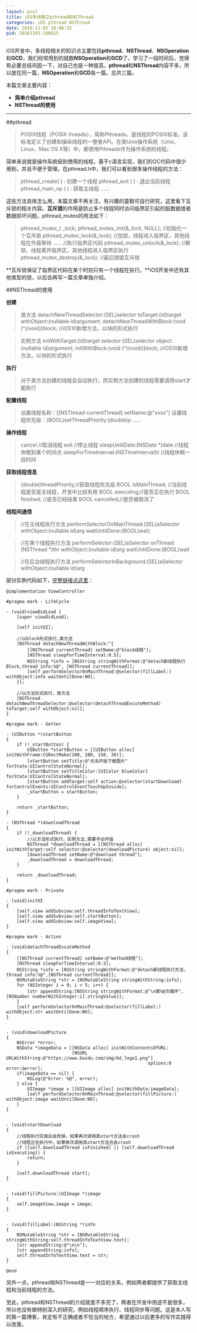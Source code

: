 ```yaml
---
layout: post
title: iOS多线程之pthread和NSThread
categories: iOS pthread NSThread 
date: 2016-11-03 18:08:15
pid: 20161103-180815
---
```


iOS开发中，多线程相关的知识点主要包括**pthread**、**NSThread**、**NSOperation**和**GCD**，我们经常用到的就数**NSOperation**和**GCD**了。学习了一段时间后，觉得有必要总结巩固一下，对自己也是一种提高。**pthread**和**NSThread**内容不多，所以放在同一篇，**NSOperation**和**GCD**各一篇，总共三篇。

本篇文章主要内容：

- **简单介绍pthread**
- **NSThread的使用**

-------------------

##pthread

> POSIX线程（POSIX threads），简称Pthreads，是线程的POSIX标准。该标准定义了创建和操纵线程的一整套API。在类Unix操作系统（Unix、Linux、Mac OS X等）中，都使用Pthreads作为操作系统的线程。


简单来说就是操作系统级别使用的线程，基于c语言实现，我们的OC代码中很少用到，并且不便于管理。在pthread.h中，我们可以看到很多操作线程的方法：

>pthread_create( ) : 创建一个线程
  pthread_exit ( )   :  退出当前线程
  pthread_main_np ( ) : 获取主线程
  ......

这些方法具体怎么用，本篇文章不再关注，有兴趣的童鞋可自行研究，这里看下互斥锁的相关内容。**互斥锁**的作用是防止多个线程同时访问临界区引起的脏数据或者数据损坏问题。pthread_mutex的用法如下：

> pthread_mutex_t   _lock;
   pthread_mutex_init(&_lock, NULL);  //初始化一个互斥锁
pthread_mutex_lock(&_lock); //加锁，线程进入临界区，其他线程在外面等待
......   //执行临界区代码
pthread_mutex_unlock(&_lock); //解锁，线程离开临界区，其他线程进入临界区执行
pthread_mutex_destroy(&_lock); //最后销毁互斥锁


**互斥锁保证了临界区代码在某个时刻只有一个线程在执行。**iOS开发中还有其他类型的锁，以后会再写一篇文章单独介绍。

##NSThread的使用

**创建**


> 类方法
   detachNewThreadSelector:(SEL)selector toTarget:(id)target withObject:(nullable id)argument;
  detachNewThreadWithBlock:(void (^)(void))block; //iOS10新增方法，以块的形式执行
  
  >实例方法
  initWithTarget:(id)target selector:(SEL)selector object:(nullable id)argument;
 initWithBlock:(void (^)(void))block; //iOS10新增方法，以块的形式执行

**执行**

>对于类方法创建的线程会自动执行，而实例方法创建的线程需要调用start才能执行

**配置线程**

>设置线程名称：[[NSThread currentThread] setName:@"xxxx"]
设置线程优先级：(BOOL)setThreadPriority:(double)p
......

**操作线程**
>cancel //取消线程
  exit  //停止线程
  sleepUntilDate:(NSDate *)date //线程休眠到某个时间点
  sleepForTimeInterval:(NSTimeInterval)ti //线程休眠一段时间

**获取线程信息**
> (double)threadPriority;//获取线程优先级
   BOOL isMainThread; //当前线程是否是主线程，开发中比较有用
   BOOL executing;//是否正在执行
   BOOL finished; //是否已经结束
   BOOL cancelled;//是否被取消了

**线程间通信**

>//在主线程执行方法
performSelectorOnMainThread:(SEL)aSelector withObject:(nullable id)arg waitUntilDone:(BOOL)wait;

>//在某个线程执行方法
 performSelector:(SEL)aSelector onThread:(NSThread *)thr withObject:(nullable id)arg waitUntilDone:(BOOL)wait
 
 >//在后台线程执行方法
 performSelectorInBackground:(SEL)aSelector withObject:(nullable id)arg

部分实例代码如下，[完整链接点这里](https://github.com/neebel/NBLNSThreadDemo)：


```
@implementation ViewController

#pragma mark - LifeCycle

- (void)viewDidLoad {
    [super viewDidLoad];
    
    [self initUI];
    
    //以block形式执行,类方法
    [NSThread detachNewThreadWithBlock:^{
        [[NSThread currentThread] setName:@"block线程"];
        [NSThread sleepForTimeInterval:0.5];
        NSString *info = [NSString stringWithFormat:@"detach新线程执行Block,thread info:%@", [NSThread currentThread]];
        [self performSelectorOnMainThread:@selector(fillLabel:) withObject:info waitUntilDone:NO];
    }];
    
    //以方法形式执行，类方法
    [NSThread detachNewThreadSelector:@selector(detachThreadExcuteMethod) toTarget:self withObject:nil];
}

#pragma mark - Getter

- (UIButton *)startButton
{
    if (!_startButton) {
        UIButton *startButton = [[UIButton alloc] initWithFrame:CGRectMake(100, 280, 150, 30)];
        [startButton setTitle:@"点击开始下载图片" forState:UIControlStateNormal];
        [startButton setTitleColor:[UIColor blueColor] forState:UIControlStateNormal];
        [startButton addTarget:self action:@selector(startDownload) forControlEvents:UIControlEventTouchUpInside];
        _startButton = startButton;
    }

    return _startButton;
}

- (NSThread *)downloadThread
{
    if (!_downloadThread) {
        //以方法形式执行，实例方法,需要手动开始
        NSThread *downloadThread = [[NSThread alloc] initWithTarget:self selector:@selector(downloadPicture) object:nil];
        [downloadThread setName:@"download thread"];
        _downloadThread = downloadThread;
    }
    
    return _downloadThread;
}

#pragma mark - Private

- (void)initUI
{
    [self.view addSubview:self.threadInfoTextView];
    [self.view addSubview:self.startButton];
    [self.view addSubview:self.imageView];
}

#pragma mark - Action

- (void)detachThreadExcuteMethod
{
    [[NSThread currentThread] setName:@"method线程"];
    [NSThread sleepForTimeInterval:0.5];
    NSString *info = [NSString stringWithFormat:@"detach新线程执行方法，thread info:%@",[NSThread currentThread]];
    NSMutableString *str = [NSMutableString stringWithString:info];
    for (NSInteger i = 0; i < 5; i++) {
        [str appendString:[NSString stringWithFormat:@"\n第%@次循环", [NSNumber numberWithInteger:i].stringValue]];
    }
    [self performSelectorOnMainThread:@selector(fillLabel:) withObject:str waitUntilDone:NO];
}


- (void)downloadPicture
{
    NSError *error;
    NSData *imageData = [[NSData alloc] initWithContentsOfURL:
                         [NSURL URLWithString:@"https://www.baidu.com/img/bd_logo1.png"]
                                                      options:0 error:&error];
    if(imageData == nil) {
        NSLog(@"Error: %@", error);
    } else {
        UIImage *image = [[UIImage alloc] initWithData:imageData];
        [self performSelectorOnMainThread:@selector(fillPicture:) withObject:image waitUntilDone:NO];
    }
}


- (void)startDownload
{
    //线程执行完成后会死掉，如果再次调用其start方法会crash
    //线程正在执行中，如果再次调用其start方法也会crash
    if ([self.downloadThread isFinished] || [self.downloadThread isExecuting]) {
        return;
    }
    
    [self.downloadThread start];
}


- (void)fillPicture:(UIImage *)image
{
    self.imageView.image = image;
}


- (void)fillLabel:(NSString *)info
{
    NSMutableString *str = [NSMutableString stringWithString:self.threadInfoTextView.text];
    [str appendString:@"\n\n"];
    [str appendString:info];
    self.threadInfoTextView.text = str;
}

@end
```

另外一点，pthread和NSThread是一一对应的关系，例如两者都提供了获取主线程和当前线程的方法。

至此，pthread和NSThread的介绍就差不多完了，两者在开发中用途不是很多，所以也没有做特别深入的研究，例如线程顺序执行、线程同步等问题。这是本人写的第一篇博客，肯定有不正确或者不恰当的地方，希望通过以后更多的写作实践得以改善。
